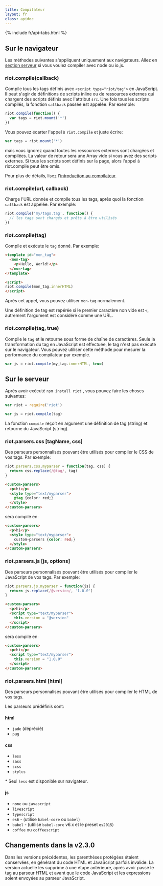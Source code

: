 ```yaml
---
title: Compilateur
layout: fr
class: apidoc
---
```


{% include fr/api-tabs.html %}

## Sur le navigateur

Les méthodes suivantes s'appliquent uniquement aux navigateurs. Allez en [section serveur](#sur-le-serveur) si vous voulez compiler avec node ou io.js.

### <a name="compile"></a> riot.compile(callback)

Compile tous les tags définis avec `<script type="riot/tag">` en JavaScript. Il peut s'agir de définitions de scripts inline ou de ressources externes qui chargent des scripts définis avec l'attribut `src`. Une fois tous les scripts compilés, la fonction `callback` passée est appelée. Par exemple:

``` javascript
riot.compile(function() {
  var tags = riot.mount('*')
})
```

Vous pouvez écarter l'appel à `riot.compile` et juste écrire:

``` javascript
var tags = riot.mount('*')
```

mais vous ignorez quand toutes les ressources externes sont chargées et compilées. La valeur de retour sera une Array vide si vous avez des scripts externes. Si tous les scripts sont définis sur la page, alors l'appel à riot.compile peut être omis.

Pour plus de détails, lisez l'[introduction au compilateur](/v2/guide/compiler/).

### <a name="compile-fn"></a> riot.compile(url, callback)

Charge l'URL donnée et compile tous les tags, après quoi la fonction `callback` est appelée. Par exemple:

``` javascript
riot.compile('my/tags.tag', function() {
  // les tags sont chargés et prêts à être utilisés
})
```

### <a name="compile-tag"></a> riot.compile(tag)

Compile et exécute le `tag` donné. Par exemple:

```html
<template id="mon_tag">
  <mon-tag>
    <p>Hello, World!</p>
  </mon-tag>
</template>

<script>
riot.compile(mon_tag.innerHTML)
</script>
```

Après cet appel, vous pouvez utiliser `mon-tag` normalement.

Une définition de tag est repérée si le premier caractère non vide est `<`, autrement l'argument est considéré comme une URL.

### <a name="compile-to-str"></a> riot.compile(tag, true)

Compile le `tag` et le retourne sous forme de chaîne de caractères. Seule la transformation du tag en JavaScript est effectuée, le tag n'est pas exécuté sur le navigateur. Vous pouvez utiliser cette méthode pour mesurer la performance du compilateur par exemple.

``` js
var js = riot.compile(my_tag.innerHTML, true)
```

## Sur le serveur

Après avoir exécuté `npm install riot` , vous pouvez faire les choses suivantes:

```js
var riot = require('riot')

var js = riot.compile(tag)
```

La fonction `compile` reçoit en argument une définition de tag (string) et retourne du JavaScript (string).

### <a name="css-parser"></a> riot.parsers.css [tagName, css]

Des parseurs personnalisés pouvant être utilisés pour compiler le CSS de vos tags. Par exemple:

```js
riot.parsers.css.myparser = function(tag, css) {
  return css.replace(/@tag/, tag)
}
```

```html
<custom-parsers>
  <p>hi</p>
  <style type="text/myparser">
    @tag {color: red;}
  </style>
</custom-parsers>
```

sera compilé en:

```html
<custom-parsers>
  <p>hi</p>
  <style type="text/myparser">
    custom-parsers {color: red;}
  </style>
</custom-parsers>
```

### <a name="js-parser"></a> riot.parsers.js [js, options]

Des parseurs personnalisés pouvant être utilisés pour compiler le JavaScript de vos tags. Par exemple:

```js
riot.parsers.js.myparser = function(js) {
  return js.replace(/@version/, '1.0.0')
}
```

```html
<custom-parsers>
  <p>hi</p>
  <script type="text/myparser">
    this.version = "@version"
  </script>
</custom-parsers>
```

sera compilé en:

```html
<custom-parsers>
  <p>hi</p>
  <script type="text/myparser">
    this.version = "1.0.0"
  </script>
</custom-parsers>
```

### <a name="html-parser"></a> riot.parsers.html [html]

Des parseurs personnalisés pouvant être utilisés pour compiler le HTML de vos tags.

Les parseurs prédéfinis sont:

#### html
- `jade` (déprécié)
- `pug`

#### css
- `less`
- `sass`
- `scss`
- `stylus`

\* Seul `less` est disponible sur navigateur.

#### js
- `none` ou `javascript`
- `livescript`
- `typescript`
- `es6` - (utilise `babel-core` ou `babel`)
- `babel` - (utilise `babel-core` v6.x et le preset `es2015`)
- `coffee` ou `coffeescript`

## Changements dans la v2.3.0

Dans les versions précédentes, les parenthèses protégées étaient conservées, en générant du code HTML et JavaScript parfois invalide. La version actuelle les supprime à une étape antérieure, après avoir passé le tag au parseur HTML et avant que le code JavaScript et les expressions soient envoyées au parseur JavaScript.

